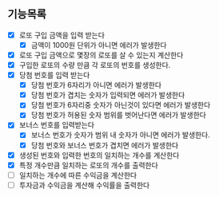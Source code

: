 ## 기능목록

- [x] 로또 구입 금액을 입력 받는다
  - [x] 금액이 1000원 단위가 아니면 에러가 발생한다
- [x] 로또 구입 금액으로 몇장의 로또를 살 수 있는지 계산한다
- [x] 구입한 로또의 수량 만큼 각 로또의 번호를 생성한다.
- [x] 당첨 번호를 입력 받는다
  - [x] 당첨 번호가 6자리가 아니면 에러가 발생한다
  - [x] 당첨 번호가 겹치는 숫자가 입력되면 에러가 발생한다
  - [x] 당첨 번호가 6자리중 숫자가 아닌것이 있다면 에러가 발생한다
  - [x] 당첨 번호가 허용된 숫자 범위를 벗어난다면 에러가 발생한다
- [x] 보너스 번호를 입력받는다
  - [x] 보너스 번호가 숫자가 범위 내 숫자가 아니면 에러가 발생한다.
  - [x] 당첨 번호와 보너스 번호가 겹치면 에러가 발생한다
- [x] 생성된 번호와 입력한 번호의 일치하는 개수를 계산한다
- [x] 특정 개수만큼 일치하는 로또의 개수를 출력한다
- [ ] 일치하는 개수에 따른 수익금을 계산한다
- [ ] 투자금과 수익금을 계산해 수익률을 출력한다
